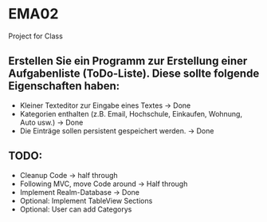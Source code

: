 # EMA02
Project for Class

## Erstellen Sie ein Programm zur Erstellung einer Aufgabenliste (ToDo-Liste). Diese sollte folgende Eigenschaften haben:
- Kleiner Texteditor zur Eingabe eines Textes -> Done
- Kategorien enthalten (z.B. Email, Hochschule, Einkaufen, Wohnung, Auto usw.) -> Done
- Die Einträge sollen persistent gespeichert werden. -> Done

## TODO:

- Cleanup Code -> half through
- Following MVC, move Code around -> Half through
- Implement Realm-Database -> Done
- Optional: Implement TableView Sections
- Optional: User can add Categorys
